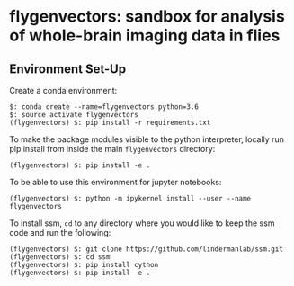 # flygenvectors: sandbox for analysis of whole-brain imaging data in flies

## Environment Set-Up

Create a conda environment:

```
$: conda create --name=flygenvectors python=3.6
$: source activate flygenvectors
(flygenvectors) $: pip install -r requirements.txt 
```

To make the package modules visible to the python interpreter, locally run pip 
install from inside the main `flygenvectors` directory:

```
(flygenvectors) $: pip install -e .
```

To be able to use this environment for jupyter notebooks:

```
(flygenvectors) $: python -m ipykernel install --user --name flygenvectors
``` 

To install ssm, `cd` to any directory where you would like to keep the ssm code and run the following:

```
(flygenvectors) $: git clone https://github.com/lindermanlab/ssm.git
(flygenvectors) $: cd ssm
(flygenvectors) $: pip install cython
(flygenvectors) $: pip install -e .
```